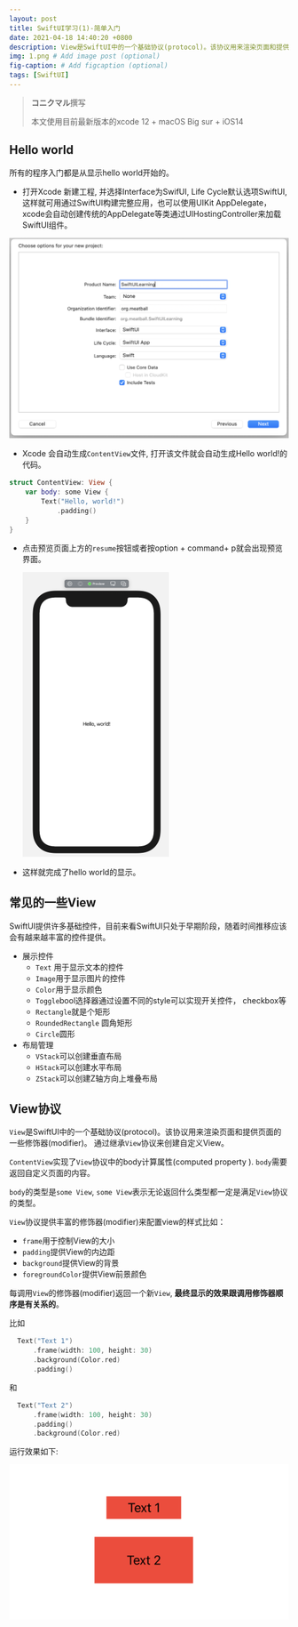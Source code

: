 ```yaml
---
layout: post
title: SwiftUI学习(1)-简单入门
date: 2021-04-18 14:40:20 +0800
description: View是SwiftUI中的一个基础协议(protocol)。该协议用来渲染页面和提供页面的一些修饰器(modifier)。通过继承View协议来创建自定义View。ContentView实现了View协议中的body计算属性(computed property ). body需要返回自定义页面的内容。
img: 1.png # Add image post (optional)
fig-caption: # Add figcaption (optional)
tags: [SwiftUI]
---
```


> **コニクマル**撰写
>
> 本文使用目前最新版本的xcode 12 + macOS Big sur + iOS14

## Hello world

所有的程序入门都是从显示hello world开始的。

- 打开Xcode 新建工程, 并选择Interface为SwifUI, Life Cycle默认选项SwiftUI,这样就可用通过SwiftUI构建完整应用，也可以使用UIKit AppDelegate，xcode会自动创建传统的AppDelegate等类通过UIHostingController来加载SwiftUI组件。

 <img src="/assets/img/image-20210418145302335.png" alt="image-20210418152506454" style="zoom:50%;" />

- Xcode 会自动生成`ContentView`文件, 打开该文件就会自动生成Hello world!的代码。

```swift
struct ContentView: View {
    var body: some View {
        Text("Hello, world!")
            .padding()
    }
}
```



- 点击预览页面上方的`resume`按钮或者按option + command+ p就会出现预览界面。

  <img src="/assets/img/image-20210418152506454.png" alt="image-20210418152506454" style="zoom:50%;" />

- 这样就完成了hello world的显示。

## 常见的一些View

SwiftUI提供许多基础控件，目前来看SwiftUI只处于早期阶段，随着时间推移应该会有越来越丰富的控件提供。

- 展示控件
  - `Text` 用于显示文本的控件
  - `Image`用于显示图片的控件
  - `Color`用于显示颜色
  - `Toggle`bool选择器通过设置不同的style可以实现开关控件， checkbox等
  - `Rectangle`就是个矩形
  - `RoundedRectangle` 圆角矩形
  - `Circle`圆形
- 布局管理
  - `VStack`可以创建垂直布局
  - `HStack`可以创建水平布局
  - `ZStack`可以创建Z轴方向上堆叠布局

## View协议

`View`是SwiftUI中的一个基础协议(protocol)。该协议用来渲染页面和提供页面的一些修饰器(modifier)。 通过继承`View`协议来创建自定义View。

`ContentView`实现了`View`协议中的body计算属性(computed property ). `body`需要返回自定义页面的内容。

`body`的类型是`some View`, `some View`表示无论返回什么类型都一定是满足`View`协议的类型。

`View`协议提供丰富的修饰器(modifier)来配置view的样式比如：

- `frame`用于控制View的大小
- `padding`提供View的内边距
- `background`提供View的背景
- `foregroundColor`提供View前景颜色

每调用`View`的修饰器(modifier)返回一个新`View`, **最终显示的效果跟调用修饰器顺序是有关系的**。

比如

```swift
  Text("Text 1")
      .frame(width: 100, height: 30)
      .background(Color.red)
      .padding()
```

和

```swift
  Text("Text 2")
      .frame(width: 100, height: 30)
      .padding()
      .background(Color.red)
```

运行效果如下:

![image-20210418214540628](/assets/img/image-20210418214540628.png)